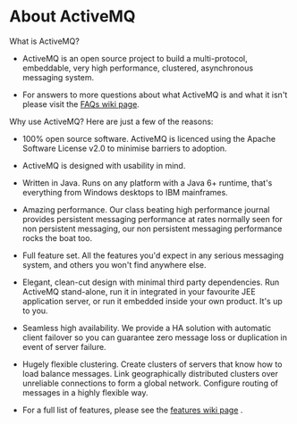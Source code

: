 About ActiveMQ
==============

What is ActiveMQ?

-   ActiveMQ is an open source project to build a multi-protocol,
    embeddable, very high performance, clustered, asynchronous messaging
    system.

-   For answers to more questions about what ActiveMQ is and what it
    isn't please visit the [FAQs wiki
    page](http://www.jboss.org/community/wiki/ActiveMQGeneralFAQs).

Why use ActiveMQ? Here are just a few of the reasons:

-   100% open source software. ActiveMQ is licenced using the Apache
    Software License v2.0 to minimise barriers to adoption.

-   ActiveMQ is designed with usability in mind.

-   Written in Java. Runs on any platform with a Java 6+ runtime, that's
    everything from Windows desktops to IBM mainframes.

-   Amazing performance. Our class beating high performance journal
    provides persistent messaging performance at rates normally seen for
    non persistent messaging, our non persistent messaging performance
    rocks the boat too.

-   Full feature set. All the features you'd expect in any serious
    messaging system, and others you won't find anywhere else.

-   Elegant, clean-cut design with minimal third party dependencies. Run
    ActiveMQ stand-alone, run it in integrated in your favourite JEE
    application server, or run it embedded inside your own product. It's
    up to you.

-   Seamless high availability. We provide a HA solution with automatic
    client failover so you can guarantee zero message loss or
    duplication in event of server failure.

-   Hugely flexible clustering. Create clusters of servers that know how
    to load balance messages. Link geographically distributed clusters
    over unreliable connections to form a global network. Configure
    routing of messages in a highly flexible way.

-   For a full list of features, please see the [features wiki
    page](http://www.jboss.org/community/wiki/ActiveMQFeatures) .


